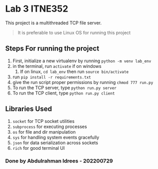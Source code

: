 # Lab 3 ITNE352

This project is a multithreaded TCP file server.

> It is preferable to use Linux OS for running this project

## Steps For running the project

1. First, initialize a new virtualenv by running `python -m venv lab_env`
2. in the terminal, run `activate` if on windows
   1. If on linux, `cd lab_env` then run `source bin/activate`
3. run `pip install -r requirements.txt`
4. give the run script proper permissions by running `chmod 777 run.py`
5. To run the TCP server, type `python run.py server`
6. To run the TCP client, type `python run.py client`

## Libraries Used

1. `socket` for TCP socket utilities
2. `subprocess` for executing processes
3. `os` for file and dir manipulation
4. `sys` for handling system events gracefully
5. `json` for data serialization across sockets
6. `rich` for good terminal UI

### Done by Abdulrahman Idrees - 202200729
